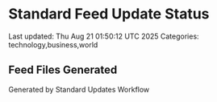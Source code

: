 # Standard Feed Update Status
Last updated: Thu Aug 21 01:50:12 UTC 2025
Categories: technology,business,world

## Feed Files Generated

Generated by Standard Updates Workflow
